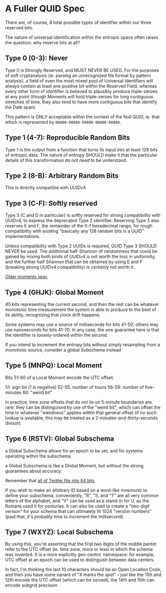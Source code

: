 # A Fuller QUID Spec

There are, of course, 8 total possible types of identifier within our three reserved bits.

The nature of universal identification within the entropic space often raises the question: why reserve bits at all?

## Type 0 (0-3): Never

Type 0 is Strongly Reserved, and MUST NEVER BE USED. For the purposes of soft cryptanalysis (ie. parsing an unrecognized file format by pattern analysis), a field of even the most mixed pool of Universal Identifiers will always contain at least one positive bit within the Reserved Field, whereas every other form of identifier is believed to plausibly produce triple-zeroes at any point (though Moments will hold triple-zeroes for long contiguous stretches of time, they also tend to have more contiguous bits that identify the Date span).

This pattern is ONLY acceptable within the context of the Null QUID, ie. that which is represented by `00000-00000-00000-00000-00000`.

## Type 1 (4-7): Reproducible Random Bits

Type 1 is the output from a function that turns its input into at least 128 bits of entropic data. The nature of entropy SHOULD make it that the particular details of this transformation do not need to be understood.

## Type 2 (8-B): Arbitrary Random Bits

This is directly compatible with UUIDv4

## Type 3 (C-F): Softly reserved

Type 3 (C and D in particular) is softly reserved for strong compatibility with UUIDv4, to express the deprecated Type 2 identifier. Reserving Type 3 also reserves E and F, the remainder of the 0-f hexadecimal range, for rough compatibility with existing "basically any 128 random bits is a UUID" implementations.

Unless compatibility with Type 2 UUIDs is required, QUID Type 3 SHOULD NEVER be used. The additional half-Shannon of randomness that could be gained by mixing both kinds of UUIDv4 is not worth the loss in uniformity, and the further half Shannon that can be obtained by using E and F (breaking strong UUIDv4 compatibility) is *certainly* not worth it.

[Older moments spec](p793c-6e9dh-4e8xp-906gw-pyccw)

## Type 4 (GHJK): Global Moment

40 bits representing the current second, and then the rest can be whatever monotonic time measurement the system is able to produce to the best of its ability, recognizing that clock drift happens.

Some systems may use a source of milliseconds for bits 41-50; others may use nanoseconds for bits 41-70. In any case, the one guarantee here is that the identifier is loosely-ordered within the second.

If you intend to increment the entropy bits without simply resampling from a monotonic source, consider a global Subschema instead

## Type 5 (MNPQ): Local Moment

Bits 51-60 of a Local Moment encode the UTC offset:

51: sign bit (1 is negative)
52-55: number of hours
56-59: number of five-minutes
60: "weird bit"

In practice, time zone offsets that do not lie on 5-minute boundaries are rare: they can be distinguised by use of the "weird bit", which can offset the time to whatever "weirdness" applies within that general offset (if no such lookup is available, this may be treated as a 2-minutes-and-thirty-seconds divisor).

## Type 6 (RSTV): Global Subschema

a Global Subschema allows for an epoch to be set, and for systems operating within the subschema

a Global Subschema is like a Global Moment, but without the strong guarantees about accuracy

Remember that [all of Twitter fits into 64 bits](https://github.com/twitter-archive/snowflake/tree/snowflake-2010#solution)

If you wish to make an arbitrary ID based on a word-like mnemonic to define your subschema, conveniently, "R", "S, and "T" are all very common letters of the alphabet, and "V" can be used as a stand-in for U, as the Romans used it for centuries. It can also be used to create a "two-digit version" for your schema that can ultimately fit 1024 "version numbers" (past that, it's probably time to increment the millisecond).

## Type 7 (WXYZ): Local Subschema

By using this, you're asserting that the first two digits of the middle pentet refer to the UTC offset (ie. time zone, more or less) in which the schema was invented. It is a more explicitly geo-centric namespace: for example, UTC offset at an epoch can be used to distinguish between data centers.

In fact, I'm thinking the last 10 characters should be an Open Location Code, and then you have some variant of "X marks the spot" - just like the 11th and 12th encode the UTC offset (which can be zeroed), the 14th and 15th can encode subgrid precision

